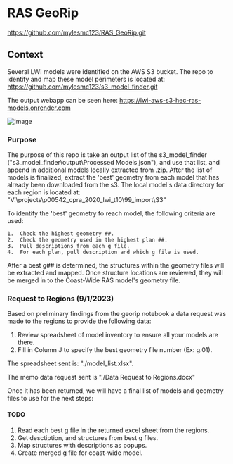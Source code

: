 # RAS GeoRip

https://github.com/mylesmc123/RAS_GeoRip.git

## Context

Several LWI models were identified on the AWS S3 bucket. The repo to identify and map these model perimeters is located at:
https://github.com/mylesmc123/s3_model_finder.git

The output webapp can be seen here:
https://lwi-aws-s3-hec-ras-models.onrender.com

![image](https://github.com/mylesmc123/RAS_GeoRip/assets/64209352/425d3f7a-0a2a-4728-86b2-93d9f5b9bd27)


### Purpose

The purpose of this repo is take an output list of the s3_model_finder ("s3_model_finder\output\Processed Models.json"), and use that list, and append in additional models locally extracted from .zip. After the list of models is finalized, extract the 'best' geometry from each model that has already been downloaded from the s3. The local model's data directory for each region is located at: 
"V:\projects\p00542_cpra_2020_lwi_t10\99_import\S3"

To identify the 'best' geometry fo reach model, the following criteria are used:

    1.  Check the highest geometry ##.
    2.  Check the geometry used in the highest plan ##.
    3.  Pull descriptions from each g file.
    4.  For each plan, pull description and which g file is used.

After a best g## is determined, the structures within the geometry files will be extracted and mapped. Once structure locations are reviewed, they will be merged in to the Coast-Wide RAS model's geometry file.

### Request to Regions (9/1/2023)

Based on preliminary findings from the georip notebook a data request was made to the regions to provide the following data:

1.	Review spreadsheet of model inventory to ensure all your models are there.
2.	Fill in Column J to specify the best geometry file number (Ex: g.01).

The spreadsheet sent is: "./model_list.xlsx".

The memo data request sent is "./Data Request to Regions.docx"

Once it has been returned, we will have a final list of models and geometry files to use for the next steps:

#### TODO
1.  Read each best g file in the returned excel sheet from the regions.
2.  Get desctiption, and structures from best g files.
3.  Map structures with descriptions as popups.
4.  Create merged g file for coast-wide model.